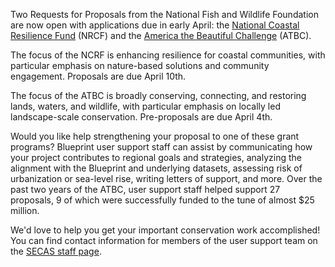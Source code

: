 Two Requests for Proposals from the National Fish and Wildlife Foundation are now open with applications due in early April: the [National Coastal Resilience Fund](https://www.nfwf.org/programs/national-coastal-resilience-fund/national-coastal-resilience-fund-2024-request-proposals) (NRCF) and the [America the Beautiful Challenge](https://www.nfwf.org/programs/america-beautiful-challenge/americas-ecosystem-restoration-initiative-america-beautiful-challenge-2024-request-proposals) (ATBC).

The focus of the NCRF is enhancing resilience for coastal communities, with particular emphasis on nature-based solutions and community engagement. Proposals are due April 10th. 

The focus of the ATBC is broadly conserving, connecting, and restoring lands, waters, and wildlife, with particular emphasis on locally led landscape-scale conservation. Pre-proposals are due April 4th. 

Would you like help strengthening your proposal to one of these grant programs? Blueprint user support staff can assist by communicating how your project contributes to regional goals and strategies, analyzing the alignment with the Blueprint and underlying datasets, assessing risk of urbanization or sea-level rise,  writing letters of support, and more. Over the past two years of the ATBC, user support staff helped support 27 proposals, 9 of which were successfully funded to the tune of almost $25 million. 

We'd love to help you get your important conservation work accomplished! You can find contact information for members of the user support team on the [SECAS staff page](https://secassoutheast.org/staff).
